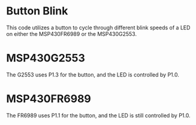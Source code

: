 # Button Blink
This code utilizes a button to cycle through different blink speeds of a LED on either the MSP430FR6989 or the MSP430G2553.

# MSP430G2553

The G2553 uses P1.3 for the button, and the LED is controlled by P1.0. 

# MSP430FR6989

The FR6989 uses P1.1 for the button, and the LED is still controlled by P1.0.


